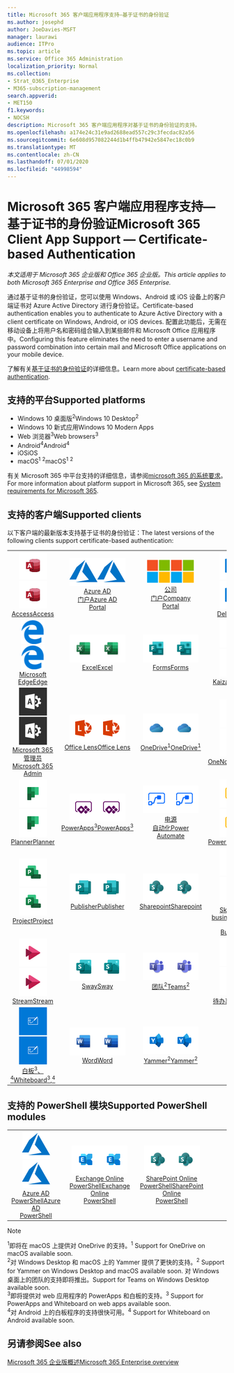 ```yaml
---
title: Microsoft 365 客户端应用程序支持—基于证书的身份验证
ms.author: josephd
author: JoeDavies-MSFT
manager: laurawi
audience: ITPro
ms.topic: article
ms.service: Office 365 Administration
localization_priority: Normal
ms.collection:
- Strat_O365_Enterprise
- M365-subscription-management
search.appverid:
- MET150
f1.keywords:
- NOCSH
description: Microsoft 365 客户端应用程序对基于证书的身份验证的支持。
ms.openlocfilehash: a174e24c31e9ad2688ead557c29c3fecdac82a56
ms.sourcegitcommit: 6e608d957082244d1b4ffb47942e5847ec18c0b9
ms.translationtype: MT
ms.contentlocale: zh-CN
ms.lasthandoff: 07/01/2020
ms.locfileid: "44998594"
---
```

# <a name="microsoft-365-client-app-support--certificate-based-authentication"></a><span data-ttu-id="b019f-103">Microsoft 365 客户端应用程序支持—基于证书的身份验证</span><span class="sxs-lookup"><span data-stu-id="b019f-103">Microsoft 365 Client App Support — Certificate-based Authentication</span></span>

<span data-ttu-id="b019f-104">*本文适用于 Microsoft 365 企业版和 Office 365 企业版。*</span><span class="sxs-lookup"><span data-stu-id="b019f-104">*This article applies to both Microsoft 365 Enterprise and Office 365 Enterprise.*</span></span>

<span data-ttu-id="b019f-105">通过基于证书的身份验证，您可以使用 Windows、Android 或 iOS 设备上的客户端证书对 Azure Active Directory 进行身份验证。</span><span class="sxs-lookup"><span data-stu-id="b019f-105">Certificate-based authentication enables you to authenticate to Azure Active Directory with a client certificate on Windows, Android, or iOS devices.</span></span> <span data-ttu-id="b019f-106">配置此功能后，无需在移动设备上将用户名和密码组合输入到某些邮件和 Microsoft Office 应用程序中。</span><span class="sxs-lookup"><span data-stu-id="b019f-106">Configuring this feature eliminates the need to enter a username and password combination into certain mail and Microsoft Office applications on your mobile device.</span></span>

<span data-ttu-id="b019f-107">了解有关[基于证书的身份验证](https://docs.microsoft.com/azure/active-directory/authentication/active-directory-certificate-based-authentication-get-started)的详细信息。</span><span class="sxs-lookup"><span data-stu-id="b019f-107">Learn more about [certificate-based authentication](https://docs.microsoft.com/azure/active-directory/authentication/active-directory-certificate-based-authentication-get-started).</span></span>

## <a name="supported-platforms"></a><span data-ttu-id="b019f-108">支持的平台</span><span class="sxs-lookup"><span data-stu-id="b019f-108">Supported platforms</span></span>

 - <span data-ttu-id="b019f-109">Windows 10 桌面版<sup>2</sup></span><span class="sxs-lookup"><span data-stu-id="b019f-109">Windows 10 Desktop<sup>2</sup></span></span>
 - <span data-ttu-id="b019f-110">Windows 10 新式应用</span><span class="sxs-lookup"><span data-stu-id="b019f-110">Windows 10 Modern Apps</span></span>
 - <span data-ttu-id="b019f-111">Web 浏览器<sup>3</sup></span><span class="sxs-lookup"><span data-stu-id="b019f-111">Web browsers<sup>3</sup></span></span>
 - <span data-ttu-id="b019f-112">Android<sup>4</sup></span><span class="sxs-lookup"><span data-stu-id="b019f-112">Android<sup>4</sup></span></span>
 - <span data-ttu-id="b019f-113">iOS</span><span class="sxs-lookup"><span data-stu-id="b019f-113">iOS</span></span>
 - <span data-ttu-id="b019f-114">macOS<sup>1</sup> <sup>2</sup></span><span class="sxs-lookup"><span data-stu-id="b019f-114">macOS<sup>1</sup> <sup>2</sup></span></span>

<span data-ttu-id="b019f-115">有关 Microsoft 365 中平台支持的详细信息，请参阅[microsoft 365 的系统要求](https://products.office.com/office-system-requirements)。</span><span class="sxs-lookup"><span data-stu-id="b019f-115">For more information about platform support in Microsoft 365, see [System requirements for Microsoft 365](https://products.office.com/office-system-requirements).</span></span>

## <a name="supported-clients"></a><span data-ttu-id="b019f-116">支持的客户端</span><span class="sxs-lookup"><span data-stu-id="b019f-116">Supported clients</span></span>

<span data-ttu-id="b019f-117">以下客户端的最新版本支持基于证书的身份验证：</span><span class="sxs-lookup"><span data-stu-id="b019f-117">The latest versions of the following clients support certificate-based authentication:</span></span>

| | | | | | |
|:---:|:---:|:---:|:---:|:---:|:---:|
| <span data-ttu-id="b019f-118">![Access 图标](media/o365-access-64x64.png)</span><span class="sxs-lookup"><span data-stu-id="b019f-118">![Access icon](media/o365-access-64x64.png)</span></span> <br> [<span data-ttu-id="b019f-119">Access</span><span class="sxs-lookup"><span data-stu-id="b019f-119">Access</span></span>](https://products.office.com/access) | <span data-ttu-id="b019f-120">![Azure 图标](media/o365-azure-64x64.png)</span><span class="sxs-lookup"><span data-stu-id="b019f-120">![Azure icon](media/o365-azure-64x64.png)</span></span> <br> [<span data-ttu-id="b019f-121">Azure AD <br> 门户</span><span class="sxs-lookup"><span data-stu-id="b019f-121">Azure AD <br> Portal </span></span>](https://azure.microsoft.com/features/azure-portal/) | <span data-ttu-id="b019f-122">![公司门户图标](media/o365-microsoft-64x64.png)</span><span class="sxs-lookup"><span data-stu-id="b019f-122">![Company portal icon](media/o365-microsoft-64x64.png)</span></span> <br> [<span data-ttu-id="b019f-123">公司 <br> 门户</span><span class="sxs-lookup"><span data-stu-id="b019f-123">Company <br> Portal </span></span>](https://docs.microsoft.com/intune-user-help/sign-in-to-the-company-portal) | <span data-ttu-id="b019f-124">![Delve 图标](media/o365-delve-64x64.png)</span><span class="sxs-lookup"><span data-stu-id="b019f-124">![Delve icon](media/o365-delve-64x64.png)</span></span> <br> [<span data-ttu-id="b019f-125">Delve</span><span class="sxs-lookup"><span data-stu-id="b019f-125">Delve</span></span>](https://products.office.com/business/intelligent-search) | <span data-ttu-id="b019f-126">![Dynamics 365 图标](media/o365-dynamics365-64x64.png)</span><span class="sxs-lookup"><span data-stu-id="b019f-126">![Dynamics 365 icon](media/o365-dynamics365-64x64.png)</span></span> <br> [<span data-ttu-id="b019f-127">Dynamics 365</span><span class="sxs-lookup"><span data-stu-id="b019f-127">Dynamics 365</span></span>](https://dynamics.microsoft.com) 
| <span data-ttu-id="b019f-128">![边缘图标](media/o365-edge-64x64.png)</span><span class="sxs-lookup"><span data-stu-id="b019f-128">![Edge icon](media/o365-edge-64x64.png)</span></span> <br> [<span data-ttu-id="b019f-129">Microsoft Edge</span><span class="sxs-lookup"><span data-stu-id="b019f-129">Edge</span></span>](https://www.microsoft.com/windows/microsoft-edge) | <span data-ttu-id="b019f-130">![Excel 图标](media/o365-excel-64x64.png)</span><span class="sxs-lookup"><span data-stu-id="b019f-130">![Excel icon](media/o365-excel-64x64.png)</span></span> <br> [<span data-ttu-id="b019f-131">Excel</span><span class="sxs-lookup"><span data-stu-id="b019f-131">Excel</span></span>](https://products.office.com/excel) | <span data-ttu-id="b019f-132">![Forms 图标](media/o365-forms-64x64.png)</span><span class="sxs-lookup"><span data-stu-id="b019f-132">![Forms icon](media/o365-forms-64x64.png)</span></span> <br> [<span data-ttu-id="b019f-133">Forms</span><span class="sxs-lookup"><span data-stu-id="b019f-133">Forms</span></span>](https://flow.microsoft.com/connectors/shared_microsoftforms/microsoft-forms/) | <span data-ttu-id="b019f-134">![Kaizala 图标](media/o365-kaizala-64x64.png)</span><span class="sxs-lookup"><span data-stu-id="b019f-134">![Kaizala icon](media/o365-kaizala-64x64.png)</span></span> <br> [<span data-ttu-id="b019f-135">Kaizala</span><span class="sxs-lookup"><span data-stu-id="b019f-135">Kaizala</span></span>](https://products.office.com/en/business/microsoft-kaizala) | <span data-ttu-id="b019f-136">![Office.com 图标](media/o365-office-64x64.png)</span><span class="sxs-lookup"><span data-stu-id="b019f-136">![Office.com icon](media/o365-office-64x64.png)</span></span> <br> [<span data-ttu-id="b019f-137">Office.com</span><span class="sxs-lookup"><span data-stu-id="b019f-137">Office.com</span></span>](https://www.office.com/) 
| <span data-ttu-id="b019f-138">![Office 365 管理员图标](media/o365-o365admin-64x64.png)</span><span class="sxs-lookup"><span data-stu-id="b019f-138">![Office 365 Admin icon](media/o365-o365admin-64x64.png)</span></span> <br> [<span data-ttu-id="b019f-139">Microsoft 365 <br> 管理员</span><span class="sxs-lookup"><span data-stu-id="b019f-139">Microsoft 365 <br> Admin</span></span>](https://products.office.com/business/manage-office-365-admin-app) | <span data-ttu-id="b019f-140">![镜头图标](media/o365-lens-64x64.png)</span><span class="sxs-lookup"><span data-stu-id="b019f-140">![Lens icon](media/o365-lens-64x64.png)</span></span> <br> [<span data-ttu-id="b019f-141">Office Lens</span><span class="sxs-lookup"><span data-stu-id="b019f-141">Office Lens</span></span>](https://www.microsoft.com/p/office-lens/9wzdncrfj3t8?activetab=pivot%3Aoverviewtab) | <span data-ttu-id="b019f-142">![OneDrive for Business 图标](media/o365-OneDrive-64x64.png)</span><span class="sxs-lookup"><span data-stu-id="b019f-142">![OneDrive for Business icon](media/o365-OneDrive-64x64.png)</span></span> <br> [<span data-ttu-id="b019f-143">OneDrive<sup>1</sup></span><span class="sxs-lookup"><span data-stu-id="b019f-143">OneDrive<sup>1</sup></span></span>](https://products.office.com/onedrive-for-business/online-cloud-storage) |  <span data-ttu-id="b019f-144">![OneNote 图标](media/o365-OneNote-64x64.png)</span><span class="sxs-lookup"><span data-stu-id="b019f-144">![OneNote icon](media/o365-OneNote-64x64.png)</span></span> <br> [<span data-ttu-id="b019f-145">OneNote</span><span class="sxs-lookup"><span data-stu-id="b019f-145">OneNote</span></span>](https://products.office.com/onenote) | <span data-ttu-id="b019f-146">![Outlook 图标](media/o365-outlook-64x64.png)</span><span class="sxs-lookup"><span data-stu-id="b019f-146">![Outlook icon](media/o365-outlook-64x64.png)</span></span> <br> [<span data-ttu-id="b019f-147">Outlook</span><span class="sxs-lookup"><span data-stu-id="b019f-147">Outlook</span></span>](https://products.office.com/outlook) 
| <span data-ttu-id="b019f-148">![Planner 图标](media/o365-planner-64x64.png)</span><span class="sxs-lookup"><span data-stu-id="b019f-148">![Planner icon](media/o365-planner-64x64.png)</span></span> <br> [<span data-ttu-id="b019f-149">Planner</span><span class="sxs-lookup"><span data-stu-id="b019f-149">Planner</span></span>](https://products.office.com/business/task-management-software) | <span data-ttu-id="b019f-150">![PowerApps 图标](media/o365-powerapps-64x64.png)</span><span class="sxs-lookup"><span data-stu-id="b019f-150">![PowerApps icon](media/o365-powerapps-64x64.png)</span></span> <br> [<span data-ttu-id="b019f-151">PowerApps<sup>3</sup></span><span class="sxs-lookup"><span data-stu-id="b019f-151">PowerApps<sup>3</sup></span></span>](https://powerapps.microsoft.com) | <span data-ttu-id="b019f-152">![电源自动图标](media/o365-flow-64x64.png)</span><span class="sxs-lookup"><span data-stu-id="b019f-152">![Power Automate icon](media/o365-flow-64x64.png)</span></span> <br> [<span data-ttu-id="b019f-153">电源 <br> 自动化</span><span class="sxs-lookup"><span data-stu-id="b019f-153">Power <br> Automate</span></span>](https://flow.microsoft.com) | <span data-ttu-id="b019f-154">![PowerBI 图标](media/o365-powerbi-64x64.png)</span><span class="sxs-lookup"><span data-stu-id="b019f-154">![PowerBI icon](media/o365-powerbi-64x64.png)</span></span> <br> [<span data-ttu-id="b019f-155">Power BI</span><span class="sxs-lookup"><span data-stu-id="b019f-155">Power BI</span></span>](https://powerbi.microsoft.com)| <span data-ttu-id="b019f-156">![PowerPoint 图标](media/o365-powerpoint-64x64.png)</span><span class="sxs-lookup"><span data-stu-id="b019f-156">![PowerPoint icon](media/o365-powerpoint-64x64.png)</span></span> <br> [<span data-ttu-id="b019f-157">PowerPoint</span><span class="sxs-lookup"><span data-stu-id="b019f-157">PowerPoint</span></span>](https://products.office.com/powerpoint) 
| <span data-ttu-id="b019f-158">![Project 图标](media/o365-project-64x64.png)</span><span class="sxs-lookup"><span data-stu-id="b019f-158">![Project icon](media/o365-project-64x64.png)</span></span> <br> [<span data-ttu-id="b019f-159">Project</span><span class="sxs-lookup"><span data-stu-id="b019f-159">Project</span></span>](https://products.office.com/project) | <span data-ttu-id="b019f-160">![Publisher 图标](media/o365-publisher-64x64.png)</span><span class="sxs-lookup"><span data-stu-id="b019f-160">![Publisher icon](media/o365-publisher-64x64.png)</span></span> <br> [<span data-ttu-id="b019f-161">Publisher</span><span class="sxs-lookup"><span data-stu-id="b019f-161">Publisher</span></span>](https://products.office.com/publisher) | <span data-ttu-id="b019f-162">![SharePoint 图标](media/o365-sharepoint-64x64.png)</span><span class="sxs-lookup"><span data-stu-id="b019f-162">![SharePoint icon](media/o365-sharepoint-64x64.png)</span></span> <br> [<span data-ttu-id="b019f-163">Sharepoint</span><span class="sxs-lookup"><span data-stu-id="b019f-163">Sharepoint</span></span>](https://products.office.com/sharepoint) | <span data-ttu-id="b019f-164">![Skype for Business 图标](media/o365-skypeforbusiness-64x64.png)</span><span class="sxs-lookup"><span data-stu-id="b019f-164">![Skype for Business icon](media/o365-skypeforbusiness-64x64.png)</span></span> <br> [<span data-ttu-id="b019f-165">Skype for <br> business</span><span class="sxs-lookup"><span data-stu-id="b019f-165">Skype for <br> Business</span></span>](https://www.skype.com/business/) | <span data-ttu-id="b019f-166">![粘滞便笺图标](media/o365-stickynotes-64x64.png)</span><span class="sxs-lookup"><span data-stu-id="b019f-166">![Sticky Notes icon](media/o365-stickynotes-64x64.png)</span></span> <br> [<span data-ttu-id="b019f-167">粘滞便笺</span><span class="sxs-lookup"><span data-stu-id="b019f-167">Sticky Notes</span></span>](https://www.microsoft.com/p/microsoft-sticky-notes/9nblggh4qghw) 
| <span data-ttu-id="b019f-168">![Stream 图标](media/o365-stream-64x64.png)</span><span class="sxs-lookup"><span data-stu-id="b019f-168">![Stream icon](media/o365-stream-64x64.png)</span></span> <br> [<span data-ttu-id="b019f-169">Stream</span><span class="sxs-lookup"><span data-stu-id="b019f-169">Stream</span></span>](https://stream.microsoft.com) | <span data-ttu-id="b019f-170">![Sway 图标](media/o365-sway-64x64.png)</span><span class="sxs-lookup"><span data-stu-id="b019f-170">![Sway icon](media/o365-sway-64x64.png)</span></span> <br> [<span data-ttu-id="b019f-171">Sway</span><span class="sxs-lookup"><span data-stu-id="b019f-171">Sway</span></span>](https://sway.com) | <span data-ttu-id="b019f-172">![Teams 图标](media/o365-teams-64x64.png)</span><span class="sxs-lookup"><span data-stu-id="b019f-172">![Teams icon](media/o365-teams-64x64.png)</span></span> <br> [<span data-ttu-id="b019f-173">团队<sup>2</sup></span><span class="sxs-lookup"><span data-stu-id="b019f-173">Teams<sup>2</sup></span></span>](https://products.office.com/microsoft-teams/group-chat-software) | <span data-ttu-id="b019f-174">![To Do 图标](media/o365-todo-64x64.png)</span><span class="sxs-lookup"><span data-stu-id="b019f-174">![To Do icon](media/o365-todo-64x64.png)</span></span> <br> [<span data-ttu-id="b019f-175">待办事项</span><span class="sxs-lookup"><span data-stu-id="b019f-175">To Do</span></span>](https://todo.microsoft.com) | <span data-ttu-id="b019f-176">![Visio 图标](media/o365-visio-64x64.png)</span><span class="sxs-lookup"><span data-stu-id="b019f-176">![Visio icon](media/o365-visio-64x64.png)</span></span> <br> [<span data-ttu-id="b019f-177">Visio</span><span class="sxs-lookup"><span data-stu-id="b019f-177">Visio</span></span>](https://products.office.com/visio/flowchart-software) 
| <span data-ttu-id="b019f-178">![Whiteboard 图标](media/o365-whiteboard-64x64.png)</span><span class="sxs-lookup"><span data-stu-id="b019f-178">![Whiteboard icon](media/o365-whiteboard-64x64.png)</span></span> <br> [<span data-ttu-id="b019f-179">白板<sup>3</sup>、<sup>4</sup></span><span class="sxs-lookup"><span data-stu-id="b019f-179">Whiteboard<sup>3</sup>,<sup>4</sup></span></span>](https://whiteboard.microsoft.com/) | <span data-ttu-id="b019f-180">![Word 图标](media/o365-word-64x64.png)</span><span class="sxs-lookup"><span data-stu-id="b019f-180">![Word icon](media/o365-word-64x64.png)</span></span> <br> [<span data-ttu-id="b019f-181">Word</span><span class="sxs-lookup"><span data-stu-id="b019f-181">Word</span></span>](https://products.office.com/word) | <span data-ttu-id="b019f-182">![Yammer 图标](media/o365-yammer-64x64.png)</span><span class="sxs-lookup"><span data-stu-id="b019f-182">![Yammer icon](media/o365-yammer-64x64.png)</span></span> <br> [<span data-ttu-id="b019f-183">Yammer<sup>2</sup></span><span class="sxs-lookup"><span data-stu-id="b019f-183">Yammer<sup>2</sup></span></span>](https://products.office.com/yammer/yammer-overview) |

## <a name="supported-powershell-modules"></a><span data-ttu-id="b019f-184">支持的 PowerShell 模块</span><span class="sxs-lookup"><span data-stu-id="b019f-184">Supported PowerShell modules</span></span>

| | | | | | |
|:---:|:---:|:---:|:---:|:---:|:---:|
| <span data-ttu-id="b019f-185">![Azure 图标](media/o365-azure-64x64.png)</span><span class="sxs-lookup"><span data-stu-id="b019f-185">![Azure icon](media/o365-azure-64x64.png)</span></span> <br> [<span data-ttu-id="b019f-186">Azure AD <br> PowerShell</span><span class="sxs-lookup"><span data-stu-id="b019f-186">Azure AD <br> PowerShell</span></span>](https://docs.microsoft.com/powershell/azure/active-directory/overview?view=azureadps-2.0) | <span data-ttu-id="b019f-187">![Exchange 图标](media/o365-exchange-64x64.png)</span><span class="sxs-lookup"><span data-stu-id="b019f-187">![Exchange icon](media/o365-exchange-64x64.png)</span></span> <br> [<span data-ttu-id="b019f-188">Exchange Online <br> PowerShell</span><span class="sxs-lookup"><span data-stu-id="b019f-188">Exchange Online <br> PowerShell</span></span>](https://docs.microsoft.com/powershell/exchange/exchange-online/exchange-online-powershell?view=exchange-ps) | <span data-ttu-id="b019f-189">![SharePoint 图标](media/o365-sharepoint-64x64.png)</span><span class="sxs-lookup"><span data-stu-id="b019f-189">![SharePoint icon](media/o365-sharepoint-64x64.png)</span></span> <br> [<span data-ttu-id="b019f-190">SharePoint Online <br> PowerShell</span><span class="sxs-lookup"><span data-stu-id="b019f-190">SharePoint Online <br> PowerShell</span></span>](https://docs.microsoft.com/powershell/sharepoint/sharepoint-online/connect-sharepoint-online)

> [!NOTE]
> <span data-ttu-id="b019f-191"><sup>1</sup>即将在 macOS 上提供对 OneDrive 的支持。</span><span class="sxs-lookup"><span data-stu-id="b019f-191"><sup>1</sup> Support for OneDrive on macOS available soon.</span></span> <br>
> <span data-ttu-id="b019f-192"><sup>2</sup>对 Windows Desktop 和 macOS 上的 Yammer 提供了更快的支持。</span><span class="sxs-lookup"><span data-stu-id="b019f-192"><sup>2</sup> Support for Yammer on Windows Desktop and macOS available soon.</span></span> <span data-ttu-id="b019f-193">对 Windows 桌面上的团队的支持即将推出。</span><span class="sxs-lookup"><span data-stu-id="b019f-193">Support for Teams on Windows Desktop available soon.</span></span><br>
> <span data-ttu-id="b019f-194"><sup>3</sup>即将提供对 web 应用程序的 PowerApps 和白板的支持。</span><span class="sxs-lookup"><span data-stu-id="b019f-194"><sup>3</sup> Support for PowerApps and Whiteboard on web apps available soon.</span></span> <br>
> <span data-ttu-id="b019f-195"><sup>4</sup>对 Android 上的白板程序的支持很快可用。</span><span class="sxs-lookup"><span data-stu-id="b019f-195"><sup>4</sup> Support for Whiteboard on Android available soon.</span></span>

## <a name="see-also"></a><span data-ttu-id="b019f-196">另请参阅</span><span class="sxs-lookup"><span data-stu-id="b019f-196">See also</span></span>

[<span data-ttu-id="b019f-197">Microsoft 365 企业版概述</span><span class="sxs-lookup"><span data-stu-id="b019f-197">Microsoft 365 Enterprise overview</span></span>](https://docs.microsoft.com/microsoft-365/enterprise/microsoft-365-overview)
